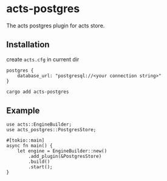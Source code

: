 # acts-postgres

The acts postgres plugin for acts store. 

## Installation

create `acts.cfg` in current dir
```
postgres {
    database_url: "postgresql://<your connection string>"
}
```

```bash
cargo add acts-postgres
```

## Example

```rust,no_run
use acts::EngineBuilder;
use acts_postgres::PostgresStore;

#[tokio::main]
async fn main() {
    let engine = EngineBuilder::new()
        .add_plugin(&PostgresStore)
        .build()
        .start();
}
```